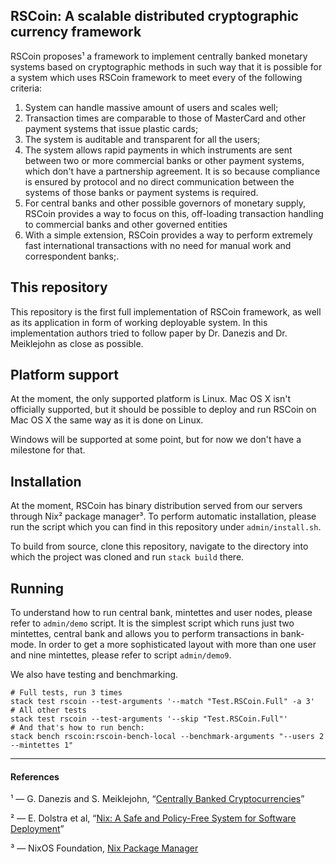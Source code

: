 RSCoin: A scalable distributed cryptographic currency framework
---

RSCoin proposes¹ a framework to implement centrally banked monetary
systems based on cryptographic methods in such way that it is possible
for a system which uses RSCoin framework to meet every of the following
criteria:

  1. System can handle massive amount of users and scales well;
  2. Transaction times are comparable to those of MasterCard and other
     payment systems that issue plastic cards;
  3. The system is auditable and transparent for all the users;
  4. The system allows rapid payments in which instruments are sent between
     two or more commercial banks or other payment systems, which don't
     have a partnership agreement. It is so because compliance is
     ensured by protocol and no direct communication between the systems
     of those banks or payment systems is required.
  5. For central banks and other possible governors of monetary supply,
     RSCoin provides a way to focus on this, off-loading transaction
     handling to commercial banks and other governed entities
  6. With a simple extension, RSCoin provides a way to perform extremely
     fast international transactions with no need for manual work and
     correspondent banks;.

This repository
---

This repository is the first full implementation of RSCoin framework, as
well as its application in form of working deployable system. In this
implementation authors tried to follow paper by Dr. Danezis and Dr.
Meiklejohn as close as possible.

Platform support
---

At the moment, the only supported platform is Linux. Mac OS X isn't
officially supported, but it should be possible to deploy and run RSCoin
on Mac OS X the same way as it is done on Linux.

Windows will be supported at some point, but for now we don't have a
milestone for that.

Installation
---

At the moment, RSCoin has binary distribution served from our servers
through Nix² package manager³. To perform automatic installation, please
run the script which you can find in this repository under
``admin/install.sh``.

To build from source, clone this repository, navigate to the directory
into which the project was cloned and run ``stack build`` there.

Running
---

To understand how to run central bank, mintettes and user nodes, please
refer to ``admin/demo`` script. It is the simplest script which runs
just two mintettes, central bank and allows you to perform transactions
in bank-mode. In order to get a more sophisticated layout with more than
one user and nine mintettes, please refer to script ``admin/demo9``.

We also have testing and benchmarking. 

```
# Full tests, run 3 times
stack test rscoin --test-arguments '--match "Test.RSCoin.Full" -a 3'
# All other tests
stack test rscoin --test-arguments '--skip "Test.RSCoin.Full"'
# And that's how to run bench:
stack bench rscoin:rscoin-bench-local --benchmark-arguments "--users 2 --mintettes 1"
```
---

#### References

¹ — G. Danezis and S. Meiklejohn, “[Centrally Banked Cryptocurrencies](https://eprint.iacr.org/2015/502.pdf)”

² — E. Dolstra et al,
“[Nix: A Safe and Policy-Free System for Software Deployment](http://nixos.org/~eelco/pubs/nspfssd-lisa2004-final.pdf)”

³ — NixOS Foundation, [Nix Package Manager](https://nixos.org/nix/)
